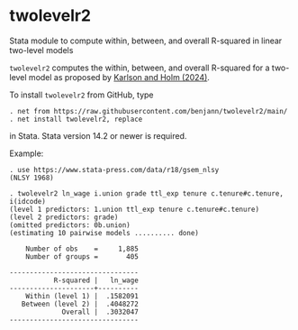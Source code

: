 # twolevelr2
Stata module to compute within, between, and overall R-squared in linear two-level models

`twolevelr2` computes the within, between, and overall R-squared for a two-level
model as proposed by [Karlson and Holm (2024)](https://doi.org/10.31235/osf.io/x6gva).

To install `twolevelr2` from GitHub, type

    . net from https://raw.githubusercontent.com/benjann/twolevelr2/main/
    . net install twolevelr2, replace

in Stata. Stata version 14.2 or newer is required.

Example:

    . use https://www.stata-press.com/data/r18/gsem_nlsy
    (NLSY 1968)
    
    . twolevelr2 ln_wage i.union grade ttl_exp tenure c.tenure#c.tenure, i(idcode)
    (level 1 predictors: 1.union ttl_exp tenure c.tenure#c.tenure)
    (level 2 predictors: grade)
    (omitted predictors: 0b.union)
    (estimating 10 pairwise models .......... done)

        Number of obs    =     1,885
        Number of groups =       405

    --------------------------------
               R-squared |   ln_wage 
    ---------------------+----------
        Within (level 1) |  .1582091 
       Between (level 2) |  .4048272 
                 Overall |  .3032047 
    --------------------------------



